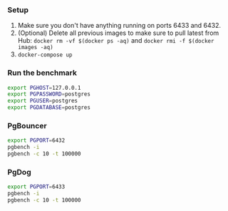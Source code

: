 ### Setup

1. Make sure you don't have anything running on ports 6433 and 6432.
2. (Optional) Delete all previous images to make sure to pull latest from Hub: `docker rm -vf $(docker ps -aq)` and `docker rmi -f $(docker images -aq)`
3. `docker-compose up`


### Run the benchmark

```bash
export PGHOST=127.0.0.1
export PGPASSWORD=postgres
export PGUSER=postgres
export PGDATABASE=postgres
```

### PgBouncer

```bash
export PGPORT=6432
pgbench -i
pgbench -c 10 -t 100000
```

### PgDog

```bash
export PGPORT=6433
pgbench -i
pgbench -c 10 -t 100000
```
